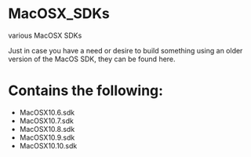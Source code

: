 MacOSX_SDKs
===========

various MacOSX SDKs

Just in case you have a need or desire to build something using an older version of the MacOS SDK, they can be found here.

Contains the following:
===========

- MacOSX10.6.sdk
- MacOSX10.7.sdk
- MacOSX10.8.sdk
- MacOSX10.9.sdk
- MacOSX10.10.sdk
